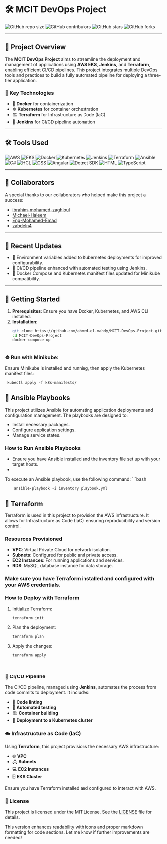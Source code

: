 # 🛠️ MCIT DevOps Project

![GitHub repo size](https://img.shields.io/github/repo-size/ahmed-el-mahdy/MCIT-DevOps-Project)
![GitHub contributors](https://img.shields.io/github/contributors/ahmed-el-mahdy/MCIT-DevOps-Project)
![GitHub stars](https://img.shields.io/github/stars/ahmed-el-mahdy/MCIT-DevOps-Project?style=social)
![GitHub forks](https://img.shields.io/github/forks/ahmed-el-mahdy/MCIT-DevOps-Project?style=social)

---

## 🌟 Project Overview

The **MCIT DevOps Project** aims to streamline the deployment and management of applications using **AWS EKS**, **Jenkins**, and **Terraform**, enabling efficient CI/CD pipelines. This project integrates multiple DevOps tools and practices to build a fully automated pipeline for deploying a three-tier application.

### 🔧 Key Technologies
- 🐳 **Docker** for containerization
- ☸️ **Kubernetes** for container orchestration
- 🏗️ **Terraform** for Infrastructure as Code (IaC)
- 🔧 **Jenkins** for CI/CD pipeline automation

---

## 🛠️ Tools Used

![AWS](https://img.shields.io/badge/AWS-232F3E?style=flat-square&logo=amazonaws&logoColor=white)
![EKS](https://img.shields.io/badge/EKS-232F3E?style=flat-square&logo=amazon-ecs&logoColor=white)
![Docker](https://img.shields.io/badge/Docker-2496ED?style=flat-square&logo=docker&logoColor=white)
![Kubernetes](https://img.shields.io/badge/Kubernetes-326CE5?style=flat-square&logo=kubernetes&logoColor=white)
![Jenkins](https://img.shields.io/badge/Jenkins-D24939?style=flat-square&logo=jenkins&logoColor=white)
![Terraform](https://img.shields.io/badge/Terraform-7B42BC?style=flat-square&logo=terraform&logoColor=white)
![Ansible](https://img.shields.io/badge/Ansible-EE0000?style=flat-square&logo=ansible&logoColor=white)
![C#](https://img.shields.io/badge/C%23-239120?style=flat-square&logo=csharp&logoColor=white)
![HCL](https://img.shields.io/badge/HCL-FFFFFF?style=flat-square&logo=hashicorp&logoColor=black)
![CSS](https://img.shields.io/badge/CSS-1572B6?style=flat-square&logo=css3&logoColor=white)
![Angular](https://img.shields.io/badge/Angular-DD0031?style=flat-square&logo=angular&logoColor=white)
![Dotnet SDK](https://img.shields.io/badge/.NET-512BD4?style=flat-square&logo=.net&logoColor=white)
![HTML](https://img.shields.io/badge/HTML-E34F26?style=flat-square&logo=html5&logoColor=white)
![TypeScript](https://img.shields.io/badge/TypeScript-007ACC?style=flat-square&logo=typescript&logoColor=white)

---

## 👥 Collaborators

A special thanks to our collaborators who helped make this project a success:
- [ibrahim-mohamed-zaghloul](https://github.com/ibrahim-mohamed-zaghloul)
- [Michael-Haleem](https://github.com/Michael-Haleem)
- [Eng-Mohamed-Emad](https://github.com/Eng-Mohamed-Emad)
- [zabdeln4](https://github.com/zabdeln4)

---

## 📝 Recent Updates
- 🚀 Environment variables added to Kubernetes deployments for improved configurability.
- 🧪 CI/CD pipeline enhanced with automated testing using Jenkins.
- 🐳 Docker Compose and Kubernetes manifest files updated for Minikube compatibility.

---

## 🚀 Getting Started
1. **Prerequisites**: Ensure you have Docker, Kubernetes, and AWS CLI installed.
2. **Installation**:
   ```bash
   git clone https://github.com/ahmed-el-mahdy/MCIT-DevOps-Project.git
   cd MCIT-DevOps-Project
   docker-compose up
      
### ☸️ Run with Minikube:
Ensure Minikube is installed and running, then apply the Kubernetes manifest files:
      
     kubectl apply -f k8s-manifests/

## 🤖 Ansible Playbooks
This project utilizes Ansible for automating application deployments and configuration management. The playbooks are designed to:
- Install necessary packages.
- Configure application settings.
- Manage service states.

### How to Run Ansible Playbooks

-   Ensure you have Ansible installed and the inventory file set up with your target hosts.
-   
To execute an Ansible playbook, use the following command:
      ```bash
   
        ansible-playbook -i inventory playbook.yml



## 🌱 Terraform
Terraform is used in this project to provision the AWS infrastructure. It allows for Infrastructure as Code (IaC), ensuring reproducibility and version control.

### Resources Provisioned
- **VPC**: Virtual Private Cloud for network isolation.
- **Subnets**: Configured for public and private access.
- **EC2 Instances**: For running applications and services.
- **RDS**: MySQL database instance for data storage.

###  Make sure you have Terraform installed and configured with your AWS credentials.

### How to Deploy with Terraform
1. Initialize Terraform:
      ```bash
      terraform init
2. Plan the deployment:
      ```bash
      terraform plan
1. Apply the changes:
      ```bash
      terraform apply




### 🧰 CI/CD Pipeline
The CI/CD pipeline, managed using **Jenkins**, automates the process from code commits to deployment. It includes:

- 🧹 **Code linting**
- 🧪 **Automated testing**
- 🏗️ **Container building**
- 🚀 **Deployment to a Kubernetes cluster**

### ☁️ Infrastructure as Code (IaC)
Using **Terraform**, this project provisions the necessary AWS infrastructure:

- 🌐 **VPC**
- 🖧 **Subnets**
- 💻 **EC2 Instances**
- 🗄️ **EKS Cluster**

Ensure you have Terraform installed and configured to interact with AWS.

### 📝 License

This project is licensed under the MIT License. See the [LICENSE](LICENSE) file for details.

This version enhances readability with icons and proper markdown formatting for code sections. Let me know if further improvements are needed!


